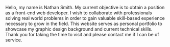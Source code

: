 Hello, my name is Nathan Smith. My current objective is to obtain a position as a front-end web developer. I wish to collaborate with professionals solving real world problems in order to gain valuable skill-based experience necessary to grow in the field. This website serves as personal portfolio to showcase my graphic design background and current technical skills. Thank you for taking the time to visit and please contact me if I can be of service.
